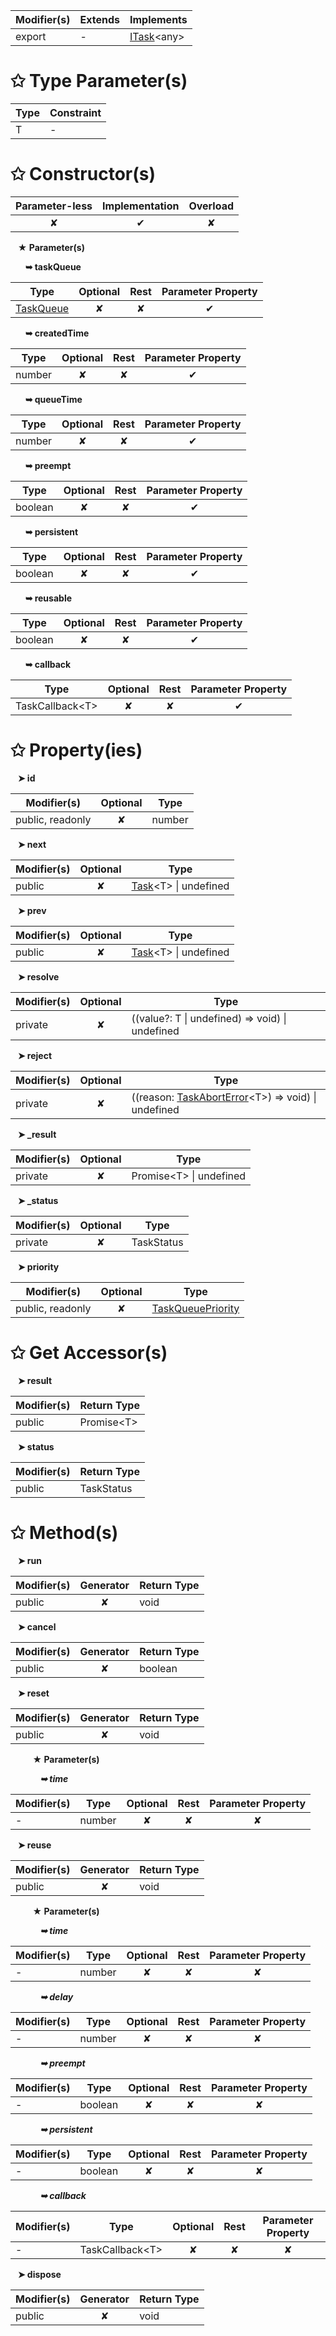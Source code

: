 | Modifier(s)                            | Extends                      | Implements                                    |
|----------------------------------------|------------------------------|-----------------------------------------------|
| export | - | [ITask](/runtime/interface/scheduler/itask.md)&lt;any&gt; |

# &#10025; Type Parameter(s)

| Type | Constraint |
| ---- | ---------- |
| T    | -          |

# &#10025; Constructor(s)

| Parameter-less                         | Implementation                          | Overload                          |
|:--------------------------------------:|:---------------------------------------:|:---------------------------------:|
| ✘ | ✔ | ✘ |

&nbsp;&nbsp; **&#9733; Parameter(s)**

&nbsp;&nbsp;&nbsp;&nbsp;&nbsp; **&#10149; taskQueue**

| Type                        | Optional                           | Rest                          | Parameter Property                          |
|-----------------------------|:----------------------------------:|:-----------------------------:|:-------------------------------------------:|
| [TaskQueue](/runtime/class/scheduler/taskqueue.md) | ✘  | ✘ | ✔ |

&nbsp;&nbsp;&nbsp;&nbsp;&nbsp; **&#10149; createdTime**

| Type                        | Optional                           | Rest                          | Parameter Property                          |
|-----------------------------|:----------------------------------:|:-----------------------------:|:-------------------------------------------:|
| number | ✘  | ✘ | ✔ |

&nbsp;&nbsp;&nbsp;&nbsp;&nbsp; **&#10149; queueTime**

| Type                        | Optional                           | Rest                          | Parameter Property                          |
|-----------------------------|:----------------------------------:|:-----------------------------:|:-------------------------------------------:|
| number | ✘  | ✘ | ✔ |

&nbsp;&nbsp;&nbsp;&nbsp;&nbsp; **&#10149; preempt**

| Type                        | Optional                           | Rest                          | Parameter Property                          |
|-----------------------------|:----------------------------------:|:-----------------------------:|:-------------------------------------------:|
| boolean | ✘  | ✘ | ✔ |

&nbsp;&nbsp;&nbsp;&nbsp;&nbsp; **&#10149; persistent**

| Type                        | Optional                           | Rest                          | Parameter Property                          |
|-----------------------------|:----------------------------------:|:-----------------------------:|:-------------------------------------------:|
| boolean | ✘  | ✘ | ✔ |

&nbsp;&nbsp;&nbsp;&nbsp;&nbsp; **&#10149; reusable**

| Type                        | Optional                           | Rest                          | Parameter Property                          |
|-----------------------------|:----------------------------------:|:-----------------------------:|:-------------------------------------------:|
| boolean | ✘  | ✘ | ✔ |

&nbsp;&nbsp;&nbsp;&nbsp;&nbsp; **&#10149; callback**

| Type                        | Optional                           | Rest                          | Parameter Property                          |
|-----------------------------|:----------------------------------:|:-----------------------------:|:-------------------------------------------:|
| TaskCallback&lt;T&gt; | ✘  | ✘ | ✔ |

# &#10025; Property(ies)

&nbsp;&nbsp; **&#10148; id**

| Modifier(s)                               | Optional                           | Type                         |
|-------------------------------------------|:----------------------------------:|------------------------------|
| public, readonly | ✘ | number |

&nbsp;&nbsp; **&#10148; next**

| Modifier(s)                               | Optional                           | Type                         |
|-------------------------------------------|:----------------------------------:|------------------------------|
| public | ✘ | [Task](/runtime/class/scheduler/task.md)&lt;T&gt; &#124; undefined |

&nbsp;&nbsp; **&#10148; prev**

| Modifier(s)                               | Optional                           | Type                         |
|-------------------------------------------|:----------------------------------:|------------------------------|
| public | ✘ | [Task](/runtime/class/scheduler/task.md)&lt;T&gt; &#124; undefined |

&nbsp;&nbsp; **&#10148; resolve**

| Modifier(s)                               | Optional                           | Type                         |
|-------------------------------------------|:----------------------------------:|------------------------------|
| private | ✘ | ((value?: T &#124; undefined) =&gt; void) &#124; undefined |

&nbsp;&nbsp; **&#10148; reject**

| Modifier(s)                               | Optional                           | Type                         |
|-------------------------------------------|:----------------------------------:|------------------------------|
| private | ✘ | ((reason: [TaskAbortError](/runtime/class/scheduler/taskaborterror.md)&lt;T&gt;) =&gt; void) &#124; undefined |

&nbsp;&nbsp; **&#10148; &#95;result**

| Modifier(s)                               | Optional                           | Type                         |
|-------------------------------------------|:----------------------------------:|------------------------------|
| private | ✘ | Promise&lt;T&gt; &#124; undefined |

&nbsp;&nbsp; **&#10148; &#95;status**

| Modifier(s)                               | Optional                           | Type                         |
|-------------------------------------------|:----------------------------------:|------------------------------|
| private | ✘ | TaskStatus |

&nbsp;&nbsp; **&#10148; priority**

| Modifier(s)                               | Optional                           | Type                         |
|-------------------------------------------|:----------------------------------:|------------------------------|
| public, readonly | ✘ | [TaskQueuePriority](/runtime/enum/scheduler/taskqueuepriority.md) |

# &#10025; Get Accessor(s)

&nbsp;&nbsp; **&#10148; result**

| Modifier(s)                              | Return Type                       |
|------------------------------------------|-----------------------------------|
| public | Promise&lt;T&gt; |

&nbsp;&nbsp; **&#10148; status**

| Modifier(s)                              | Return Type                       |
|------------------------------------------|-----------------------------------|
| public | TaskStatus |

# &#10025; Method(s)

&nbsp;&nbsp; **&#10148; run**

| Modifier(s)                              | Generator                          | Return Type                       |
|------------------------------------------|:----------------------------------:|-----------------------------------|
| public | ✘ | void |

&nbsp;&nbsp; **&#10148; cancel**

| Modifier(s)                              | Generator                          | Return Type                       |
|------------------------------------------|:----------------------------------:|-----------------------------------|
| public | ✘ | boolean |

&nbsp;&nbsp; **&#10148; reset**

| Modifier(s)                              | Generator                          | Return Type                       |
|------------------------------------------|:----------------------------------:|-----------------------------------|
| public | ✘ | void |

&nbsp;&nbsp;&nbsp;&nbsp;&nbsp;&nbsp;&nbsp;&nbsp; **&#9733; Parameter(s)**

&nbsp;&nbsp;&nbsp;&nbsp;&nbsp;&nbsp;&nbsp;&nbsp;&nbsp;&nbsp;&nbsp; _**&#10149; time**_

| Modifier(s)                              | Type                        | Optional                           | Rest                          | Parameter Property                          |
|------------------------------------------|-----------------------------|:----------------------------------:|:-----------------------------:|:-------------------------------------------:|
| - | number | ✘  | ✘ | ✘ |

&nbsp;&nbsp; **&#10148; reuse**

| Modifier(s)                              | Generator                          | Return Type                       |
|------------------------------------------|:----------------------------------:|-----------------------------------|
| public | ✘ | void |

&nbsp;&nbsp;&nbsp;&nbsp;&nbsp;&nbsp;&nbsp;&nbsp; **&#9733; Parameter(s)**

&nbsp;&nbsp;&nbsp;&nbsp;&nbsp;&nbsp;&nbsp;&nbsp;&nbsp;&nbsp;&nbsp; _**&#10149; time**_

| Modifier(s)                              | Type                        | Optional                           | Rest                          | Parameter Property                          |
|------------------------------------------|-----------------------------|:----------------------------------:|:-----------------------------:|:-------------------------------------------:|
| - | number | ✘  | ✘ | ✘ |

&nbsp;&nbsp;&nbsp;&nbsp;&nbsp;&nbsp;&nbsp;&nbsp;&nbsp;&nbsp;&nbsp; _**&#10149; delay**_

| Modifier(s)                              | Type                        | Optional                           | Rest                          | Parameter Property                          |
|------------------------------------------|-----------------------------|:----------------------------------:|:-----------------------------:|:-------------------------------------------:|
| - | number | ✘  | ✘ | ✘ |

&nbsp;&nbsp;&nbsp;&nbsp;&nbsp;&nbsp;&nbsp;&nbsp;&nbsp;&nbsp;&nbsp; _**&#10149; preempt**_

| Modifier(s)                              | Type                        | Optional                           | Rest                          | Parameter Property                          |
|------------------------------------------|-----------------------------|:----------------------------------:|:-----------------------------:|:-------------------------------------------:|
| - | boolean | ✘  | ✘ | ✘ |

&nbsp;&nbsp;&nbsp;&nbsp;&nbsp;&nbsp;&nbsp;&nbsp;&nbsp;&nbsp;&nbsp; _**&#10149; persistent**_

| Modifier(s)                              | Type                        | Optional                           | Rest                          | Parameter Property                          |
|------------------------------------------|-----------------------------|:----------------------------------:|:-----------------------------:|:-------------------------------------------:|
| - | boolean | ✘  | ✘ | ✘ |

&nbsp;&nbsp;&nbsp;&nbsp;&nbsp;&nbsp;&nbsp;&nbsp;&nbsp;&nbsp;&nbsp; _**&#10149; callback**_

| Modifier(s)                              | Type                        | Optional                           | Rest                          | Parameter Property                          |
|------------------------------------------|-----------------------------|:----------------------------------:|:-----------------------------:|:-------------------------------------------:|
| - | TaskCallback&lt;T&gt; | ✘  | ✘ | ✘ |

&nbsp;&nbsp; **&#10148; dispose**

| Modifier(s)                              | Generator                          | Return Type                       |
|------------------------------------------|:----------------------------------:|-----------------------------------|
| public | ✘ | void |